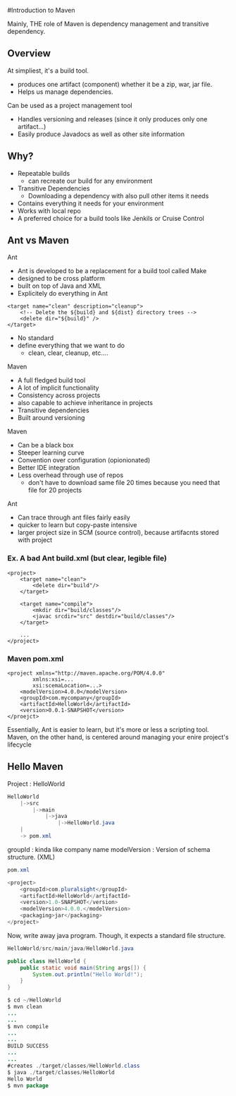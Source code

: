 #Introduction to Maven

Mainly, THE role of Maven is dependency management and transitive dependency.

## Overview

At simpliest, it's a build tool.

- produces one artifact (component) whether it be a zip, war, jar file.
- Helps us manage dependencies.

Can be used as a project management tool

- Handles versioning and releases (since it only produces only one artifact...)
- Easily produce Javadocs as well as other site information

## Why?

- Repeatable builds
	- can recreate our build for any environment
- Transitive Dependencies
	- Downloading a dependency with also pull other items it needs
- Contains everything it needs for your environment
- Works with local repo
- A preferred choice for a build tools like Jenkils or Cruise Control

## Ant vs Maven

Ant

- Ant is developed to be a replacement for a build tool called Make
- designed to be cross platform
- built on top of Java and XML
- Explicitely do everything in Ant
~~~
<target name="clean" description="cleanup">
	<!-- Delete the ${build} and ${dist} directory trees -->
	<delete dir="${build}" />
</target>
~~~
- No standard
- define everything that we want to do
	- clean, clear, cleanup, etc....

Maven

- A full fledged build tool
- A lot of implicit functionality
- Consistency across projects
- also capable to achieve inheritance in projects
- Transitive dependencies
- Built around versioning

Maven

- Can be a black box
- Steeper learning curve
- Convention over configuration (opionionated)
- Better IDE integration
- Less overhead through use of repos
	- don't have to download same file 20 times because you need that file for 20 projects

Ant

- Can trace through ant files fairly easily
- quicker to learn but copy-paste intensive
- larger project size in SCM (source control), because artifacnts stored with project

### Ex. A bad Ant build.xml (but clear, legible file)

~~~
<project>
	<target name="clean">
		<delete dir="build"/>
	</target>
	
	<target name="compile">
		<mkdir dir="build/classes"/>
		<javac srcdir="src" destdir="build/classes"/>
	</target>
	
	...
</project>
~~~

### Maven pom.xml

~~~
<project xmlns="http://maven.apache.org/POM/4.0.0"
		xmlns:xsi=...
		xsi:scemaLocation=...>
	<modelVersion>4.0.0</modelVersion>
	<groupId>com.mycompany</groupId>
	<artifactId>HelloWorld</artifactId>
	<version>0.0.1-SNAPSHOT</version>
</proejct>
~~~

Essentially, Ant is easier to learn, but it's more or less a scripting tool.
Maven, on the other hand, is centered around managing your enire project's lifecycle

## Hello Maven

Project : HelloWorld

~~~ java
HelloWorld
	|->src
		|->main
			|->java
				|->HelloWorld.java
	|
	-> pom.xml
~~~

groupId : kinda like company name
modelVersion : Version of schema structure. (XML)

~~~ java
pom.xml

<project>
	<groupId>com.pluralsight</groupId>
	<artifactId>HelloWorld</artifactId>
	<version>1.0-SNAPSHOT</version>
	<modelVersion>4.0.0.</modelVersion>
	<packaging>jar</packaging>
</project>
~~~

Now, write away java program. Though, it expects a standard file structure.

~~~ java
HelloWorld/src/main/java/HelloWorld.java

public class HelloWorld {
	public static void main(String args[]) {
		System.out.println("Hello World!");
	}
}
~~~

~~~ java
$ cd ~/HelloWorld
$ mvn clean
...
...
$ mvn compile
...
...
BUILD SUCCESS
...
...
#creates ./target/classes/HelloWorld.class
$ java ./target/classes/HelloWorld
Hello World
$ mvn package
~~~